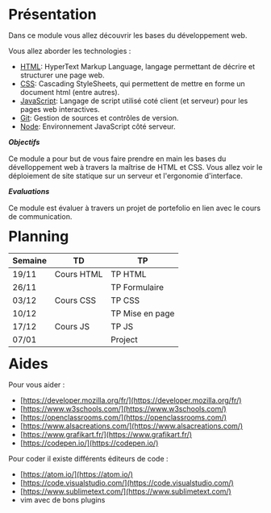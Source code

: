 <style>
  h1, h5 {
    margin-top: 0;
    margin-bottom: 16px;
  }
</style>  
# Présentation

Dans ce module vous allez découvrir les bases du développement web.

Vous allez aborder les technologies : 
 - [HTML](http://www.w3.org/TR/html5/): HyperText Markup Language, langage permettant de décrire et structurer une page web.
 - [CSS](http://www.w3.org/TR/css-2010/): Cascading StyleSheets, qui permettent de mettre en forme un document html (entre autres).
 - [JavaScript](https://developer.mozilla.org/fr/docs/Web/JavaScript): Langage de script utilisé coté client (et serveur) pour les pages web interactives.
 - [Git](https://git-scm.com/): Gestion de sources et contrôles de version.
 - [Node](https://nodejs.org/fr/): Environnement JavaScript côté serveur.

<h5>Objectifs</h5>

Ce module a pour but de vous faire prendre en main les bases du dévelloppement web à travers la maîtrise de HTML et CSS. Vous allez voir le déploiement de site statique sur un serveur et l'ergonomie d'interface. 

<h5>Evaluations</h5>

Ce module est évaluer à travers un projet de portefolio en lien avec le cours de communication.

# Planning

<table style="width:100%">
  <thead style="width:100%">
    <tr>
      <th>Semaine</th>
      <th>TD</th>
      <th>TP</th>
    </tr>
  </thead>
  <tbody>
    <tr>
      <td>19/11</td>
      <td>Cours HTML</td>
      <td>TP HTML</td>
    </tr>
    <tr>
      <td>26/11</td>
      <td></td>
      <td>TP Formulaire</td>
    </tr>
    <tr>
      <td>03/12</td>
      <td>Cours CSS</td>
      <td>TP CSS</td>
    </tr>
    <tr>
      <td>10/12</td>
      <td></td>
      <td>TP Mise en page</td>
    </tr>
    <tr>
      <td>17/12</td>
      <td>Cours JS</td>
      <td>TP JS</td>
    </tr>
    <tr>
      <td>07/01</td>
      <td></td>
      <td>Project</td>
    </tr>
  </tbody>
</table>

# Aides

Pour vous aider : 
 - [https://developer.mozilla.org/fr/](https://developer.mozilla.org/fr/)
 - [https://www.w3schools.com/](https://www.w3schools.com/)
 - [https://openclassrooms.com/](https://openclassrooms.com/)
 - [https://www.alsacreations.com/](https://www.alsacreations.com/)
 - [https://www.grafikart.fr/](https://www.grafikart.fr/)
 - [https://codepen.io/](https://codepen.io/)

Pour coder il existe différents éditeurs de code :
 - [https://atom.io/](https://atom.io/)
 - [https://code.visualstudio.com/](https://code.visualstudio.com/)
 - [https://www.sublimetext.com/](https://www.sublimetext.com/)
 - vim avec de bons plugins

